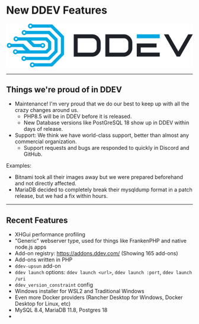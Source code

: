 # **New DDEV Features**

<img src="images/ddev-logo.svg" alt="DDEV Logo" class="ddev-logo">

---

## Things we're proud of in DDEV

- Maintenance! I'm very proud that we do our best to keep up with all the crazy changes around us.
  - PHP8.5 will be in DDEV before it is released.
  - New Database versions like PostGreSQL 18 show up in DDEV within days of release.
- Support: We think we have world-class support, better than almost any commercial organization.
  - Support requests and bugs are responded to quickly in Discord and GitHub.

Examples:
  - Bitnami took all their images away but we were prepared beforehand and not directly affected.
  - MariaDB decided to completely break their mysqldump format in a patch release, but we had a fix within hours. 

---

## Recent Features

- XHGui performance profiling
- "Generic" webserver type, used for things like FrankenPHP and native node.js apps
- Add-on registry: https://addons.ddev.com/ (Showing 165 add-ons)
- Add-ons written in PHP
- `ddev-upsun` add-on
- `ddev launch` options: `ddev launch <url>`, `ddev launch :port`, `ddev launch /uri`
- `ddev_version_constraint` config
- Windows installer for WSL2 and Traditional Windows
- Even more Docker providers (Rancher Desktop for Windows, Docker Desktop for Linux, etc)
- MySQL 8.4, MariaDB 11.8, Postgres 18
- 

